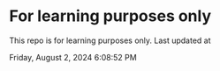 # For learning purposes only
This repo is for learning purposes only.
Last updated at

Friday, August 2, 2024 6:08:52 PM

